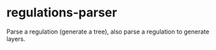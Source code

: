 regulations-parser
==================

Parse a regulation (generate a tree), also parse a regulation to generate
layers. 
